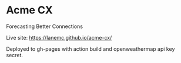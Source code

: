 # Acme CX
Forecasting Better Connections

Live site: https://lanemc.github.io/acme-cx/

Deployed to gh-pages with action build and openweathermap api key secret.
